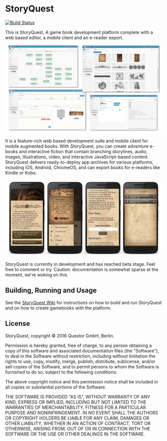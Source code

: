 # StoryQuest

[![Build Status](https://travis-ci.org/michaelkleinhenz/storyquest.svg)](https://travis-ci.org/michaelkleinhenz/storyquest)

This is StoryQuest, A game book development platform complete with a web 
based editor, a mobile client and an e-reader export.

![Story Editor](/screenshots/combined.jpg?raw=true "Story Editor")

It is a feature-rich web based development suite and mobile client for
mobile augmented books. With StoryQuest, you can create adventure e-books and interactive 
fiction that contain branching storylines, audio, images, illustrations, video, and 
interactive JavaScript-based content. StoryQuest delivers ready-to-deploy app archives 
for various platforms, including iOS, Android, ChromeOS, and can export
books for e-readers like Kindle or Kobo.

![Story Client](/screenshots/client-combined.jpg?raw=true "Story Client")

StoryQuest is currently in development and has reached beta stage. Feel free to comment or try.
Caution: documentation is somewhat sparse at the moment, we're woking on this. 

## Building, Running and Usage

See the [StoryQuest Wiki](https://github.com/michaelkleinhenz/storyquest/wiki) for instructions on how to build
and run StoryQuest and on how to create gamebooks with the platform.

## License

StoryQuest, copyright &copy; 2016 Questor GmbH, Berlin.

Permission is hereby granted, free of charge, to any person obtaining a copy of this
software and associated documentation files (the "Software"), to deal in the Software
without restriction, including without limitation the rights to use, copy, modify,
merge, publish, distribute, sublicense, and/or sell copies of the Software, and to
permit persons to whom the Software is furnished to do so, subject to the following
conditions:

The above copyright notice and this permission notice shall be included in all copies
or substantial portions of the Software.

THE SOFTWARE IS PROVIDED "AS IS", WITHOUT WARRANTY OF ANY KIND, EXPRESS OR IMPLIED,
INCLUDING BUT NOT LIMITED TO THE WARRANTIES OF MERCHANTABILITY, FITNESS FOR A PARTICULAR
PURPOSE AND NONINFRINGEMENT. IN NO EVENT SHALL THE AUTHORS OR COPYRIGHT HOLDERS BE
LIABLE FOR ANY CLAIM, DAMAGES OR OTHER LIABILITY, WHETHER IN AN ACTION OF CONTRACT,
TORT OR OTHERWISE, ARISING FROM, OUT OF OR IN CONNECTION WITH THE SOFTWARE OR THE
USE OR OTHER DEALINGS IN THE SOFTWARE.